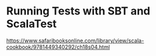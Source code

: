 # Running Tests with SBT and ScalaTest

https://www.safaribooksonline.com/library/view/scala-cookbook/9781449340292/ch18s04.html
